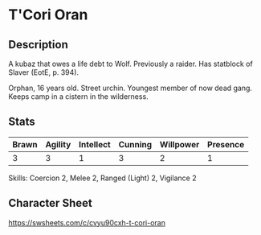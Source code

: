 # T'Cori Oran

## Description
A kubaz that owes a life debt to Wolf. Previously a raider. Has statblock of Slaver (EotE, p. 394).

Orphan, 16 years old. Street urchin. Youngest member of now dead gang. Keeps camp in a cistern in the wilderness.

## Stats
|Brawn|Agility|Intellect|Cunning|Willpower|Presence
|-----|-------|---------|-------|---------|--------
|3|3|1|3|2|1

Skills: Coercion 2, Melee 2, Ranged (Light) 2,  Vigilance 2

## Character Sheet
https://swsheets.com/c/cvyu90cxh-t-cori-oran
